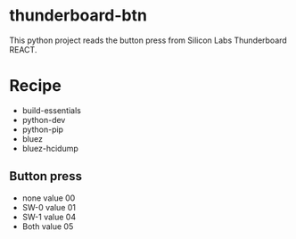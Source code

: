 # thunderboard-btn

This python project reads the button press from Silicon Labs Thunderboard REACT.

# Recipe

* build-essentials
* python-dev
* python-pip
* bluez
* bluez-hcidump

## Button press

* none value 00
* SW-0 value 01
* SW-1 value 04
* Both value 05
